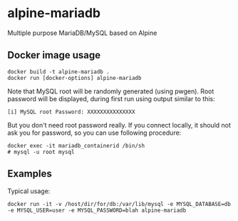 # alpine-mariadb

Multiple purpose MariaDB/MySQL based on Alpine

## Docker image usage

```
docker build -t alpine-mariadb .
docker run [docker-options] alpine-mariadb 
```

Note that MySQL root will be randomly generated (using pwgen). 
Root password will be displayed, during first run using output similar to this:
```
[i] MySQL root Password: XXXXXXXXXXXXXXX
```

But you don't need root password really. If you connect locally, it should not 
ask you for password, so you can use following procedure:
```
docker exec -it mariadb_containerid /bin/sh
# mysql -u root mysql
```

## Examples

Typical usage:

```
docker run -it -v /host/dir/for/db:/var/lib/mysql -e MYSQL_DATABASE=db -e MYSQL_USER=user -e MYSQL_PASSWORD=blah alpine-mariadb
```
